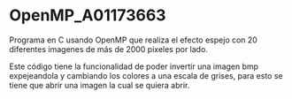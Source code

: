 # OpenMP_A01173663
Programa en C usando OpenMP que realiza el efecto espejo con 20 diferentes imagenes de más de 2000 pixeles por lado.

Este código tiene la funcionalidad de poder invertir una imagen bmp expejeandola y cambiando los colores a una escala de grises, para esto se tiene que abrir una imagen la cual se quiera abrir.
```cpp

```
